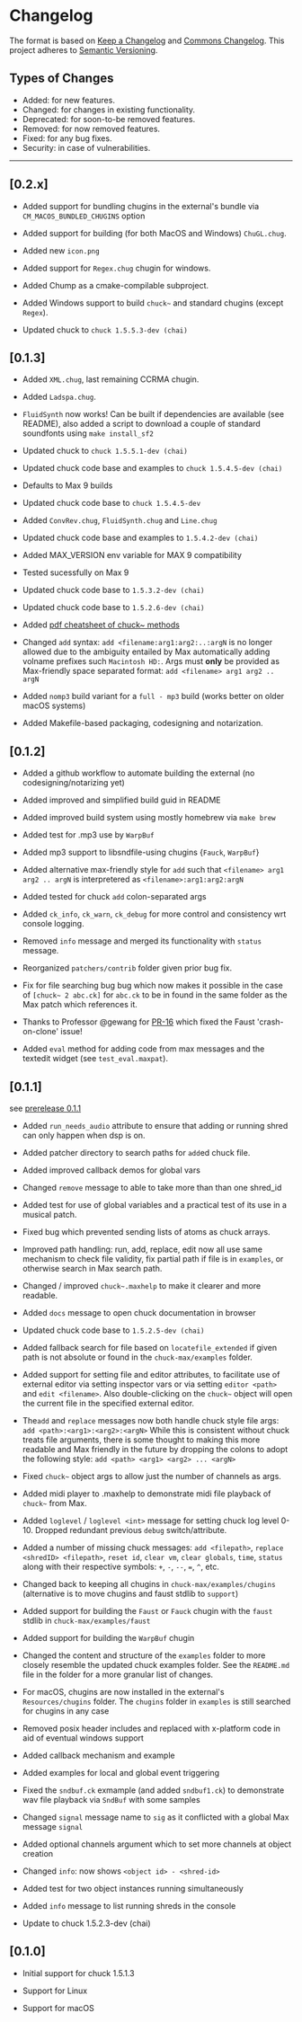 # Changelog

The format is based on [Keep a Changelog](https://keepachangelog.com/en/1.0.0/) and [Commons Changelog](https://common-changelog.org). This project adheres to [Semantic Versioning](https://semver.org/spec/v2.0.0.html).

## Types of Changes

- Added: for new features.
- Changed: for changes in existing functionality.
- Deprecated: for soon-to-be removed features.
- Removed: for now removed features.
- Fixed: for any bug fixes.
- Security: in case of vulnerabilities.

---

## [0.2.x]

- Added support for bundling chugins in the external's bundle via `CM_MACOS_BUNDLED_CHUGINS` option

- Added support for building (for both MacOS and Windows) `ChuGL.chug`.

- Added new `icon.png`

- Added support for `Regex.chug` chugin for windows.

- Added Chump as a cmake-compilable subproject.

- Added Windows support to build `chuck~` and standard chugins (except `Regex`).

- Updated chuck to `chuck 1.5.5.3-dev (chai)`


## [0.1.3]

- Added `XML.chug`, last remaining CCRMA chugin.

- Added `Ladspa.chug`.

- `FluidSynth` now works! Can be built if dependencies are available (see README), also added a script to download a couple of standard soundfonts using `make install_sf2`

- Updated chuck to `chuck 1.5.5.1-dev (chai)`

- Updated chuck code base and examples to `chuck 1.5.4.5-dev (chai)`

- Defaults to Max 9 builds

- Updated chuck code base to `chuck 1.5.4.5-dev`

- Added `ConvRev.chug`, `FluidSynth.chug` and `Line.chug`

- Updated chuck code base and examples to `1.5.4.2-dev (chai)`

- Added MAX_VERSION env variable for MAX 9 compatibility

- Tested sucessfully on Max 9

- Updated chuck code base to `1.5.3.2-dev (chai)`

- Updated chuck code base to `1.5.2.6-dev (chai)`

- Added [pdf cheatsheet of chuck~ methods](https://github.com/shakfu/chuck-max/blob/main/media/chuck-max-cheatsheat.pdf)

- Changed `add` syntax: `add <filename:arg1:arg2:..:argN` is no longer allowed due to the ambiguity entailed by Max automatically adding volname prefixes such `Macintosh HD:`. Args must **only** be provided as Max-friendly space separated format: `add <filename> arg1 arg2 .. argN`

- Added `nomp3` build variant for a `full - mp3` build (works better on older macOS systems)

- Added Makefile-based packaging, codesigning and notarization.

## [0.1.2]

- Added a github workflow to automate building the external (no codesigning/notarizing yet)

- Added improved and simplified build guid in README

- Added improved build system using mostly homebrew via `make brew`

- Added test for .mp3 use by `WarpBuf`

- Added mp3 support to libsndfile-using chugins {`Fauck`, `WarpBuf`}

- Added alternative max-friendly style for `add` such that `<filename> arg1 arg2 .. argN` is interpretered as `<filename>:arg1:arg2:argN`

- Added tested for chuck `add` colon-separated args

- Added `ck_info`, `ck_warn`, `ck_debug` for more control and consistency wrt console logging.

- Removed `info` message and merged its functionality with `status` message.

- Reorganized `patchers/contrib` folder given prior bug fix.

- Fix for file searching bug bug which now makes it possible in the case of `[chuck~ 2 abc.ck]` for `abc.ck` to be in found in the same folder as the Max patch which references it.

- Thanks to Professor @gewang for [PR-16](https://github.com/shakfu/chuck-max/pull/16) which fixed the Faust 'crash-on-clone' issue!

- Added `eval` method for adding code from max messages and the textedit widget (see `test_eval.maxpat`).

## [0.1.1]

see [prerelease 0.1.1](https://github.com/shakfu/chuck-max/releases/tag/0.1.1)

- Added `run_needs_audio` attribute to ensure that adding or running shred can only happen when dsp is on.

- Added patcher directory to search paths for `add`ed chuck file.

- Added improved callback demos for global vars

- Changed `remove` message to able to take more than than one shred_id

- Added test for use of global variables and a practical test of its use in a musical patch.

- Fixed bug which prevented sending lists of atoms as chuck arrays.

- Improved path handling: run, add, replace, edit now all use same mechanism to check file validity, fix partial path if file is in `examples`, or otherwise search in Max search path.

- Changed / improved `chuck~.maxhelp` to make it clearer and more readable.

- Added `docs` message to open chuck documentation in browser

- Updated chuck code base to `1.5.2.5-dev (chai)`

- Added fallback search for file based on `locatefile_extended` if given path is not absolute or found in the `chuck-max/examples` folder.

- Added support for setting file and editor attributes, to facilitate use of external editor via setting inspector vars or via setting `editor <path>` and `edit <filename>`. Also double-clicking on the `chuck~` object will open the current file in the specified external editor.

- The`add` and `replace` messages now both handle chuck style file args:  `add <path>:<arg1>:<arg2>:<argN>`  While this is consistent without chuck treats file arguments, there is some thought to making this more readable and Max friendly in the future by dropping the colons to adopt the following style: `add <path> <arg1> <arg2> ... <argN>`

- Fixed `chuck~` object args to allow just the number of channels as args.

- Added midi player to .maxhelp to demonstrate midi file playback of `chuck~` from Max.

- Added `loglevel` / `loglevel <int>` message for setting chuck log level 0-10. Dropped redundant previous `debug` switch/attribute.

- Added a number of missing chuck messages: `add <filepath>`, `replace <shredID> <filepath>`, `reset id`, `clear vm`, `clear globals`, `time`, `status` along with their respective symbols: `+`, `-`, `--`, `=`, `^`, etc.

- Changed back to keeping all chugins in `chuck-max/examples/chugins` (alternative is to move chugins and faust stdlib to `support`)

- Added support for building the `Faust` or `Fauck` chugin with the `faust`
stdlib in `chuck-max/examples/faust`

- Added support for building the `WarpBuf` chugin

- Changed the content and structure of the `examples` folder to more closely resemble the updated chuck examples folder. See the `README.md` file in the folder for a more granular list of changes.

- For macOS, chugins are now installed in the external's `Resources/chugins` folder. The `chugins` folder in `examples` is still searched for chugins in any case

- Removed posix header includes and replaced with x-platform code in aid of eventual windows support

- Added callback mechanism and example

- Added examples for local and global event triggering

- Fixed the `sndbuf.ck` exmample (and added `sndbuf1.ck`) to demonstrate wav file playback via `SndBuf` with some samples

- Changed `signal` message name to `sig` as it conflicted with a global Max message `signal`

- Added optional channels argument which to set more channels at object creation

- Changed `info`: now shows `<object id> - <shred-id>`

- Added test for two object instances running simultaneously

- Added `info` message to list running shreds in the console

- Update to chuck 1.5.2.3-dev (chai)

## [0.1.0]

- Initial support for chuck 1.5.1.3

- Support for Linux

- Support for macOS
